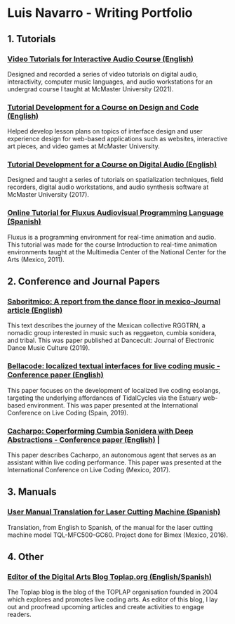 <link rel="stylesheet" type="text/css" media="all" href="style.css" />
<link rel="preconnect" href="https://fonts.googleapis.com">
<link rel="preconnect" href="https://fonts.gstatic.com" crossorigin>
<link href="https://fonts.googleapis.com/css2?family=Dosis:wght@300&display=swap" rel="stylesheet">
<base target="_blank">

# Luis Navarro -  Writing Portfolio

<!-- ## Projects
1. [Tutorials](#tutorials)
2. [Conference and Journal Papers](#conference-and-journal-papers)
3. [Manuals](#manuals)

 -->

## 1. Tutorials

### [Video Tutorials for Interactive Audio Course (English)](https://www.macvideo.ca/playlist/details/1_1tgdqiqd)
Designed and recorded a series of video tutorials on digital audio, interactivity, computer music languages, and audio workstations for an undergrad course I taught at McMaster University (2021).

### [Tutorial Development for a Course on Design and Code (English)](https://www.luisnavarrodelangel.net/teaching/docs/design-code/Tutorial-11.pdf)
Helped develop lesson plans on topics of interface design and user experience design for web-based applications such as websites, interactive art pieces, and video games at McMaster University.

### [Tutorial Development for a Course on Digital Audio (English)](https://www.luisnavarrodelangel.net/teaching/docs/2G03/digital-recording-techniques.pdf)
Designed and taught a series of tutorials on spatialization techniques, field recorders, digital audio workstations, and audio synthesis software at McMaster University (2017).

### [Online Tutorial for Fluxus Audiovisual Programming Language (Spanish)](https://sites.google.com/site/tallerdeaudio/herramientas/fluxus)              
Fluxus is a programming environment for real-time animation and audio.
This tutorial was made for the course Introduction to real-time animation environments taught at the Multimedia Center of the National Center for the Arts (Mexico, 2011).

## 2. Conference and Journal Papers

### [Saboritmico: A report from the dance floor in mexico-Journal article (English)](https://dj.dancecult.net/index.php/dancecult/article/view/1066/962)                                            
This text describes the journey of the Mexican collective RGGTRN, a nomadic group interested in music such as reggaeton, cumbia sonidera, and tribal.
This was paper published at Dancecult: Journal of Electronic Dance Music Culture (2019).

### [Bellacode: localized textual interfaces for live coding music - Conference paper (English)](https://zenodo.org/record/4091446#.YnmXKhzMLeQ)      
This paper focuses on the development of localized live coding esolangs, targeting the underlying affordances of TidalCycles via the Estuary web-based environment.
This was paper presented at the International Conference on Live Coding (Spain, 2019).

### [Cacharpo: Coperforming Cumbia Sonidera with Deep Abstractions - Conference paper (English)](https://iclc.toplap.org/2017/cameraReady/Navarro_Cacharpo%20co-performing%20cumbia%20sonidera%20with%20deep%20abstraction_ICLC2017.pdf)                                                                                                             |
This paper describes Cacharpo, an autonomous agent that serves as an assistant within live coding performance. This paper was presented at the International Conference on Live Coding (Mexico, 2017).


## 3. Manuals

### [User Manual Translation for Laser Cutting Machine (Spanish)](https://www.luisnavarrodelangel.net/techWriter/docs/Manual%20operaciones%20-%20Corte%20Laser%20500.pdf)   
Translation, from English to Spanish, of the manual for the laser cutting machine model TQL-MFC500-GC60.
Project done for Bimex (Mexico, 2016).

## 4. Other

### [Editor of the Digital Arts Blog Toplap.org (English/Spanish)](https://toplap.org/)                
The Toplap blog is the blog of the TOPLAP organisation founded in 2004 which explores and promotes live coding arts.
As editor of this blog, I lay out and proofread upcoming articles and create activities to engage readers.
